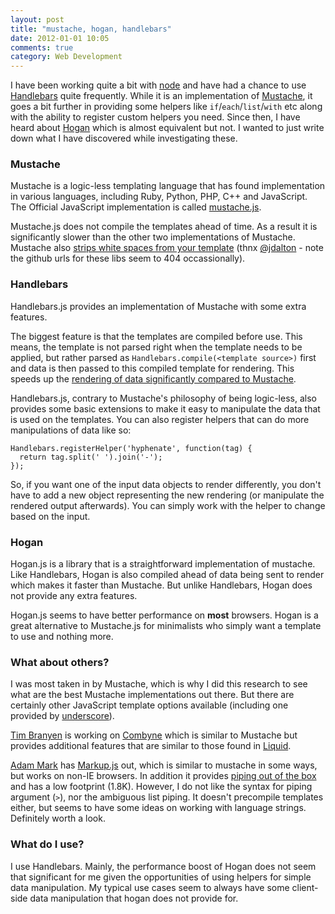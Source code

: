 ```yaml
---
layout: post
title: "mustache, hogan, handlebars"
date: 2012-01-01 10:05
comments: true
category: Web Development
---
```


I have been working quite a bit with [node](http://nodejs.org) and have had a chance to use [Handlebars](http://handlebarsjs.com) quite frequently. While it is an implementation of [Mustache](http://mustache.github.com), it goes a bit further in providing some helpers like `if`/`each`/`list`/`with` etc along with the ability to register custom helpers you need. Since then, I have heard about [Hogan](http://twitter.github.com/hogan.js/) which is almost equivalent but not. I wanted to just write down what I have discovered while investigating these.

### Mustache

Mustache is a logic-less templating language that has found implementation in various languages, including Ruby, Python, PHP, C++ and JavaScript. The Official JavaScript implementation is called [mustache.js](https://github.com/janl/mustache.js). 

Mustache.js does not compile the templates ahead of time. As a result it is significantly slower than the other two implementations of Mustache. Mustache also [strips white spaces from your template](http://jsbin.com/afasot/7/) (thnx [@jdalton](https://twitter.com/jdalton) - note the github urls for these libs seem to 404 occassionally).


### Handlebars

Handlebars.js provides an implementation of Mustache with some extra features. 

The biggest feature is that the templates are compiled before use. This means, the template is not parsed right when the template needs to be applied, but rather parsed as `Handlebars.compile(<template source>)` first and data is then passed to this compiled template for rendering. This speeds up the [rendering of data significantly compared to Mustache](http://jsperf.com/t-bench2/7). 
  
Handlebars.js, contrary to Mustache's philosophy of being logic-less, also provides some basic extensions to make it easy to manipulate the data that is used on the templates. You can also register helpers that can do more manipulations of data like so:

    Handlebars.registerHelper('hyphenate', function(tag) {
      return tag.split(' ').join('-');
    });

So, if you want one of the input data objects to render differently, you don't have to add a new object representing the new rendering (or manipulate the rendered output afterwards). You can simply work with the helper to change based on the input.  


### Hogan

Hogan.js is a library that is a straightforward implementation of mustache. Like Handlebars, Hogan is also compiled ahead of data being sent to render which makes it faster than Mustache. But unlike Handlebars, Hogan does not provide any extra features. 

Hogan.js seems to have better performance on **most** browsers. Hogan is a great alternative to Mustache.js for minimalists who simply want a template to use and nothing more.
 

### What about others?

I was most taken in by Mustache, which is why I did this research to see what are the best Mustache implementations out there. But there are certainly other JavaScript template options available (including one provided by [underscore](http://documentcloud.github.com/underscore/)). 

[Tim Branyen](http://tbranyen.com/) is working on [Combyne](http://combyne.github.com/) which is similar to Mustache but provides additional features that are similar to those found in [Liquid](http://liquidmarkup.org/).

[Adam Mark](https://github.com/adammark/) has [Markup.js](https://github.com/adammark/Markup.js) out, which is similar to mustache in some ways, but works on non-IE browsers. In addition it provides [piping out of the box](https://github.com/adammark/Markup.js/tree/master/src/pipes) and has a low footprint (1.8K). However, I do not like the syntax for piping argument (`>`), nor the ambiguous list piping. It doesn't precompile templates either, but seems to have some ideas on working with language strings. Definitely worth a look. 


### What do I use?

I use Handlebars. Mainly, the performance boost of Hogan does not seem that significant for me given the opportunities of using helpers for simple data manipulation. My typical use cases seem to always have some client-side data manipulation that hogan does not provide for.


